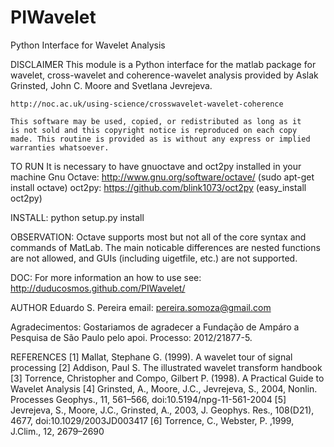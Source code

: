 PIWavelet
=========

Python Interface for Wavelet  Analysis 

DISCLAIMER
    This module is a Python interface for the matlab package for wavelet,
    cross-wavelet and coherence-wavelet analysis provided by
    Aslak Grinsted, John C. Moore and Svetlana Jevrejeva.
    
    http://noc.ac.uk/using-science/crosswavelet-wavelet-coherence

    This software may be used, copied, or redistributed as long as it
    is not sold and this copyright notice is reproduced on each copy
    made. This routine is provided as is without any express or implied
    warranties whatsoever.
    
TO RUN
    It is necessary to have gnuoctave and oct2py installed in your machine
    Gnu Octave: http://www.gnu.org/software/octave/ (sudo apt-get install octave)
    oct2py: https://github.com/blink1073/oct2py (easy_install oct2py)

INSTALL:
    python setup.py install
    
OBSERVATION:
    Octave supports most but not all of the core syntax and commands of MatLab.
    The main noticable differences are nested functions are not allowed, and GUIs (including uigetfile, etc.) are not supported.
    
DOC: 
    For more information an how to use see: http://duducosmos.github.com/PIWavelet/

AUTHOR
    Eduardo S. Pereira
    email: pereira.somoza@gmail.com
    
Agradecimentos:
Gostariamos de agradecer a Fundação de Ampáro a Pesquisa de São Paulo pelo apoi. Processo: 2012/21877-5.


REFERENCES
    [1] Mallat, Stephane G. (1999). A wavelet tour of signal processing
    [2] Addison, Paul S. The illustrated wavelet transform handbook
    [3] Torrence, Christopher and Compo, Gilbert P. (1998). A Practical
            Guide to Wavelet Analysis
    [4] Grinsted, A., Moore, J.C., Jevrejeva, S., 2004, 
        Nonlin. Processes Geophys., 11, 561–566, doi:10.5194/npg-11-561-2004
    [5] Jevrejeva, S., Moore, J.C.,  Grinsted, A., 2003,
         J. Geophys. Res., 108(D21), 4677, doi:10.1029/2003JD003417
    [6] Torrence, C., Webster, P. ,1999,
            J.Clim., 12, 2679–2690

